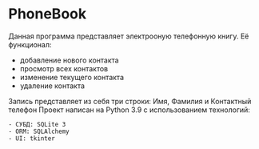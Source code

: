 # PhoneBook
Данная программа представляет электрооную телефонную книгу. 
Её функционал:

  * добавление нового контакта
  * просмотр всех контактов
  * изменение текущего контакта
  * удаление контакта
  
Запись представляет из себя три строки: Имя, Фамилия и Контактный телефон
Проект написан на Python 3.9 с использованием технологий:

    - СУБД: SQLite 3
    - ORM: SQLAlchemy
    - UI: tkinter
